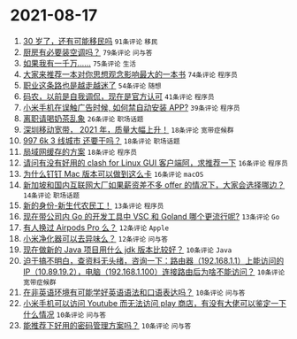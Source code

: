 # 2021-08-17

1. [30 岁了，还有可能移民吗](https://www.v2ex.com/t/796248) `91条评论` `移民`
1. [厨房有必要装空调吗？](https://www.v2ex.com/t/796195) `79条评论` `问与答`
1. [如果我有一千万……](https://www.v2ex.com/t/796190) `75条评论` `生活`
1. [大家来推荐一本对你思想观念影响最大的一本书](https://www.v2ex.com/t/796289) `74条评论` `程序员`
1. [职业这条路也是越走越迷了](https://www.v2ex.com/t/796187) `54条评论` `随想`
1. [码农，以前是自我调侃，现在是官方认可](https://www.v2ex.com/t/796200) `41条评论` `程序员`
1. [小米手机在误触广告时候, 如何禁自动安装 APP?](https://www.v2ex.com/t/796204) `39条评论` `程序员`
1. [离职请喝奶茶乱象](https://www.v2ex.com/t/796321) `26条评论` `职场话题`
1. [深圳移动宽带， 2021 年，质量大幅上升！](https://www.v2ex.com/t/796292) `18条评论` `宽带症候群`
1. [997 6k 3 线城市 还要干吗？](https://www.v2ex.com/t/796284) `18条评论` `职场话题`
1. [局域网缓存的方案](https://www.v2ex.com/t/796224) `18条评论` `程序员`
1. [请问有没有好用的 clash for Linux GUI 客户端阿，求推荐一下](https://www.v2ex.com/t/796320) `16条评论` `程序员`
1. [为什么钉钉 Mac 版本可以做到这么卡](https://www.v2ex.com/t/796276) `16条评论` `macOS`
1. [新加坡和国内互联网大厂如果薪资差不多 offer 的情况下，大家会选择哪边？](https://www.v2ex.com/t/796245) `14条评论` `职场话题`
1. [新的身份-新生代农民工！](https://www.v2ex.com/t/796299) `13条评论` `程序员`
1. [现在带公司内 Go 的开发工具中 VSC 和 Goland 哪个更流行呢?](https://www.v2ex.com/t/796251) `13条评论` `Go`
1. [有人换过 Airpods Pro 么？](https://www.v2ex.com/t/796192) `12条评论` `Apple`
1. [小米净化器可以去异味么？](https://www.v2ex.com/t/796189) `12条评论` `问与答`
1. [现在做新的 Java 项目用什么 jdk 版本比较好？](https://www.v2ex.com/t/796305) `10条评论` `Java`
1. [迫于搞不明白，查资料无头绪，咨询一下：路由器（192.168.1.1）上能访问的 IP（10.89.19.2），电脑（192.168.1.100）连接路由后为啥不能访问？](https://www.v2ex.com/t/796296) `10条评论` `宽带症候群`
1. [在非英语环境有可能学好英语语法和口语表达吗？](https://www.v2ex.com/t/796283) `10条评论` `问与答`
1. [小米手机可以访问 Youtube 而无法访问 play 商店，有没有大佬可以鉴定一下什么情况](https://www.v2ex.com/t/796278) `10条评论` `问与答`
1. [能推荐下好用的密码管理方案吗？](https://www.v2ex.com/t/796264) `10条评论` `问与答`
